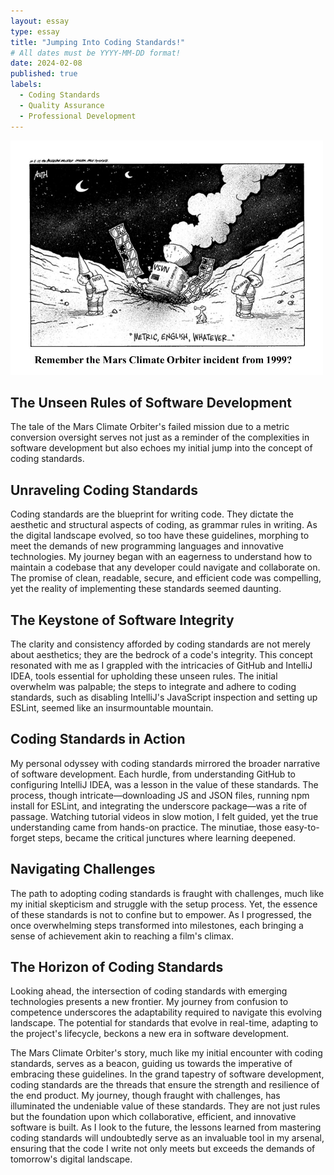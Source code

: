 ```yaml
---
layout: essay
type: essay
title: "Jumping Into Coding Standards!"
# All dates must be YYYY-MM-DD format!
date: 2024-02-08
published: true
labels:
  - Coding Standards
  - Quality Assurance
  - Professional Development
---
```


 <img width="500px" class="rounded float-start pe-4" src="../img/jumpingintostand.jpeg"> 


## The Unseen Rules of Software Development

The tale of the Mars Climate Orbiter's failed mission due to a metric conversion oversight serves not just as a reminder of the complexities in software development but also echoes my initial jump into the concept of coding standards. 

## Unraveling Coding Standards

Coding standards are the blueprint for writing code. They dictate the aesthetic and structural aspects of coding, as grammar rules in writing. As the digital landscape evolved, so too have these guidelines, morphing to meet the demands of new programming languages and innovative technologies. My journey began with an eagerness to understand how to maintain a codebase that any developer could navigate and collaborate on. The promise of clean, readable, secure, and efficient code was compelling, yet the reality of implementing these standards seemed daunting.

## The Keystone of Software Integrity

The clarity and consistency afforded by coding standards are not merely about aesthetics; they are the bedrock of a code's integrity. This concept resonated with me as I grappled with the intricacies of GitHub and IntelliJ IDEA, tools essential for upholding these unseen rules. The initial overwhelm was palpable; the steps to integrate and adhere to coding standards, such as disabling IntelliJ's JavaScript inspection and setting up ESLint, seemed like an insurmountable mountain.

## Coding Standards in Action

My personal odyssey with coding standards mirrored the broader narrative of software development. Each hurdle, from understanding GitHub to configuring IntelliJ IDEA, was a lesson in the value of these standards. The process, though intricate—downloading JS and JSON files, running npm install for ESLint, and integrating the underscore package—was a rite of passage. Watching tutorial videos in slow motion, I felt guided, yet the true understanding came from hands-on practice. The minutiae, those easy-to-forget steps, became the critical junctures where learning deepened.

## Navigating Challenges

The path to adopting coding standards is fraught with challenges, much like my initial skepticism and struggle with the setup process. Yet, the essence of these standards is not to confine but to empower. As I progressed, the once overwhelming steps transformed into milestones, each bringing a sense of achievement akin to reaching a film's climax.

## The Horizon of Coding Standards

Looking ahead, the intersection of coding standards with emerging technologies presents a new frontier. My journey from confusion to competence underscores the adaptability required to navigate this evolving landscape. The potential for standards that evolve in real-time, adapting to the project's lifecycle, beckons a new era in software development.

The Mars Climate Orbiter's story, much like my initial encounter with coding standards, serves as a beacon, guiding us towards the imperative of embracing these guidelines. In the grand tapestry of software development, coding standards are the threads that ensure the strength and resilience of the end product. My journey, though fraught with challenges, has illuminated the undeniable value of these standards. They are not just rules but the foundation upon which collaborative, efficient, and innovative software is built. As I look to the future, the lessons learned from mastering coding standards will undoubtedly serve as an invaluable tool in my arsenal, ensuring that the code I write not only meets but exceeds the demands of tomorrow's digital landscape.
